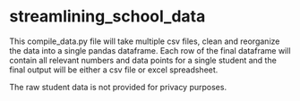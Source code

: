 # streamlining_school_data

This compile_data.py file will take multiple csv files, clean and reorganize the data into a single pandas dataframe. Each row of the final dataframe will contain all relevant numbers and data points for a single student and the final output will be either a csv file or excel spreadsheet.

The raw student data is not provided for privacy purposes.
